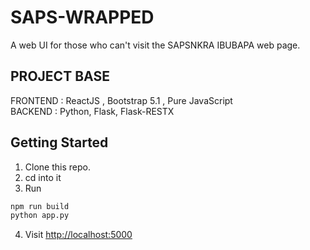 # SAPS-WRAPPED

A web UI for those who can't visit the SAPSNKRA IBUBAPA web page.

## PROJECT BASE

FRONTEND : ReactJS , Bootstrap 5.1 , Pure JavaScript  
BACKEND : Python, Flask, Flask-RESTX

## Getting Started

1. Clone this repo.
2. cd into it
3. Run

```bash
npm run build
python app.py
```

4. Visit [http://localhost:5000](http://localhost:5000)
